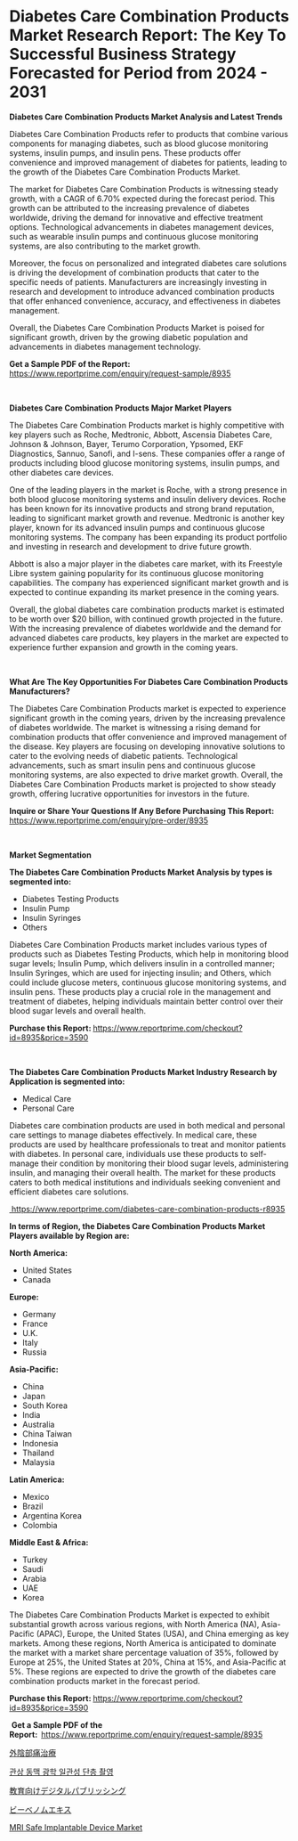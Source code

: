 <p><h1>Diabetes Care Combination Products Market Research Report: The Key To Successful Business Strategy Forecasted for Period from 2024 - 2031</h1></p><p><strong>Diabetes Care Combination Products Market Analysis and Latest Trends</strong></p>
<p><p>Diabetes Care Combination Products refer to products that combine various components for managing diabetes, such as blood glucose monitoring systems, insulin pumps, and insulin pens. These products offer convenience and improved management of diabetes for patients, leading to the growth of the Diabetes Care Combination Products Market.</p><p>The market for Diabetes Care Combination Products is witnessing steady growth, with a CAGR of 6.70% expected during the forecast period. This growth can be attributed to the increasing prevalence of diabetes worldwide, driving the demand for innovative and effective treatment options. Technological advancements in diabetes management devices, such as wearable insulin pumps and continuous glucose monitoring systems, are also contributing to the market growth.</p><p>Moreover, the focus on personalized and integrated diabetes care solutions is driving the development of combination products that cater to the specific needs of patients. Manufacturers are increasingly investing in research and development to introduce advanced combination products that offer enhanced convenience, accuracy, and effectiveness in diabetes management.</p><p>Overall, the Diabetes Care Combination Products Market is poised for significant growth, driven by the growing diabetic population and advancements in diabetes management technology.</p></p>
<p><strong>Get a Sample PDF of the Report:&nbsp;</strong> <a href="https://www.reportprime.com/enquiry/request-sample/8935">https://www.reportprime.com/enquiry/request-sample/8935</a></p>
<p>&nbsp;</p>
<p><strong>Diabetes Care Combination Products Major Market Players</strong></p>
<p><p>The Diabetes Care Combination Products market is highly competitive with key players such as Roche, Medtronic, Abbott, Ascensia Diabetes Care, Johnson & Johnson, Bayer, Terumo Corporation, Ypsomed, EKF Diagnostics, Sannuo, Sanofi, and I-sens. These companies offer a range of products including blood glucose monitoring systems, insulin pumps, and other diabetes care devices. </p><p>One of the leading players in the market is Roche, with a strong presence in both blood glucose monitoring systems and insulin delivery devices. Roche has been known for its innovative products and strong brand reputation, leading to significant market growth and revenue. Medtronic is another key player, known for its advanced insulin pumps and continuous glucose monitoring systems. The company has been expanding its product portfolio and investing in research and development to drive future growth.</p><p>Abbott is also a major player in the diabetes care market, with its Freestyle Libre system gaining popularity for its continuous glucose monitoring capabilities. The company has experienced significant market growth and is expected to continue expanding its market presence in the coming years. </p><p>Overall, the global diabetes care combination products market is estimated to be worth over $20 billion, with continued growth projected in the future. With the increasing prevalence of diabetes worldwide and the demand for advanced diabetes care products, key players in the market are expected to experience further expansion and growth in the coming years.</p></p>
<p>&nbsp;</p>
<p><strong>What Are The Key Opportunities For Diabetes Care Combination Products Manufacturers?</strong></p>
<p><p>The Diabetes Care Combination Products market is expected to experience significant growth in the coming years, driven by the increasing prevalence of diabetes worldwide. The market is witnessing a rising demand for combination products that offer convenience and improved management of the disease. Key players are focusing on developing innovative solutions to cater to the evolving needs of diabetic patients. Technological advancements, such as smart insulin pens and continuous glucose monitoring systems, are also expected to drive market growth. Overall, the Diabetes Care Combination Products market is projected to show steady growth, offering lucrative opportunities for investors in the future.</p></p>
<p><strong>Inquire or Share Your Questions If Any Before Purchasing This Report:</strong> <a href="https://www.reportprime.com/enquiry/pre-order/8935">https://www.reportprime.com/enquiry/pre-order/8935</a></p>
<p>&nbsp;</p>
<p><strong>Market Segmentation</strong></p>
<p><strong>The Diabetes Care Combination Products Market Analysis by types is segmented into:</strong></p>
<p><ul><li>Diabetes Testing Products</li><li>Insulin Pump</li><li>Insulin Syringes</li><li>Others</li></ul></p>
<p><p>Diabetes Care Combination Products market includes various types of products such as Diabetes Testing Products, which help in monitoring blood sugar levels; Insulin Pump, which delivers insulin in a controlled manner; Insulin Syringes, which are used for injecting insulin; and Others, which could include glucose meters, continuous glucose monitoring systems, and insulin pens. These products play a crucial role in the management and treatment of diabetes, helping individuals maintain better control over their blood sugar levels and overall health.</p></p>
<p><strong>Purchase this Report:&nbsp;</strong><a href="https://www.reportprime.com/checkout?id=8935&price=3590">https://www.reportprime.com/checkout?id=8935&price=3590</a></p>
<p>&nbsp;</p>
<p><strong>The Diabetes Care Combination Products Market Industry Research by Application is segmented into:</strong></p>
<p><ul><li>Medical Care</li><li>Personal Care</li></ul></p>
<p><p>Diabetes care combination products are used in both medical and personal care settings to manage diabetes effectively. In medical care, these products are used by healthcare professionals to treat and monitor patients with diabetes. In personal care, individuals use these products to self-manage their condition by monitoring their blood sugar levels, administering insulin, and managing their overall health. The market for these products caters to both medical institutions and individuals seeking convenient and efficient diabetes care solutions.</p></p>
<p><a href="https://www.reportprime.com/diabetes-care-combination-products-r8935">&nbsp;https://www.reportprime.com/diabetes-care-combination-products-r8935</a></p>
<p><strong>In terms of Region, the Diabetes Care Combination Products Market Players available by Region are:</strong></p>
<p>
    <p> <strong> North America: </strong>
        <ul>
            <li>United States</li>
            <li>Canada</li>
        </ul>
        </p> 
    <p> <strong> Europe: </strong>
        <ul>
            <li>Germany</li>
            <li>France</li>
            <li>U.K.</li>
            <li>Italy</li>
            <li>Russia</li>
        </ul>
        </p> 
    <p> <strong> Asia-Pacific: </strong>
        <ul>
            <li>China</li>
            <li>Japan</li>
            <li>South Korea</li>
            <li>India</li>
            <li>Australia</li>
            <li>China Taiwan</li>
            <li>Indonesia</li>
            <li>Thailand</li>
            <li>Malaysia</li>
        </ul>
        </p> 
    <p> <strong> Latin America: </strong>
        <ul>
            <li>Mexico</li>
            <li>Brazil</li>
            <li>Argentina Korea</li>
            <li>Colombia</li>
        </ul>
        </p> 
    <p> <strong> Middle East & Africa: </strong>
        <ul>
            <li>Turkey</li>
            <li>Saudi</li>
            <li>Arabia</li>
            <li>UAE</li>
            <li>Korea</li>
        </ul>
    </p>
    </p>
<p><p>The Diabetes Care Combination Products Market is expected to exhibit substantial growth across various regions, with North America (NA), Asia-Pacific (APAC), Europe, the United States (USA), and China emerging as key markets. Among these regions, North America is anticipated to dominate the market with a market share percentage valuation of 35%, followed by Europe at 25%, the United States at 20%, China at 15%, and Asia-Pacific at 5%. These regions are expected to drive the growth of the diabetes care combination products market in the forecast period.</p></p>
<p><strong>Purchase this Report: </strong><a href="https://www.reportprime.com/checkout?id=8935&price=3590">https://www.reportprime.com/checkout?id=8935&price=3590</a></p>
<p>&nbsp;<strong>Get a Sample PDF of the Report:&nbsp;&nbsp;</strong><a href="https://www.reportprime.com/enquiry/request-sample/8935">https://www.reportprime.com/enquiry/request-sample/8935</a></p>
<p><strong></strong></p>
<p><p><a href="https://medium.com/@diegomoen2016/%E3%83%B4%E3%83%AB%E3%83%B4%E3%82%A9%E3%83%87%E3%82%A3%E3%83%8B%E3%82%A2%E6%B2%BB%E7%99%82%E5%B8%82%E5%A0%B4%E3%81%AE%E8%A6%8B%E9%80%9A%E3%81%97-%E5%B8%82%E5%A0%B4%E5%8B%95%E5%90%91-%E6%88%90%E9%95%B7-2024%E5%B9%B4%E3%81%8B%E3%82%892031%E5%B9%B4%E3%81%BE%E3%81%A7%E3%81%AE%E4%BA%88%E6%B8%AC-1c01081dc044">外陰部痛治療</a></p><p><a href="https://medium.com/@bricebeahan2023/%EA%B4%80%EC%83%81%EB%8F%99%EB%A7%A5-%EA%B4%91%EA%B0%84%EC%84%AD-%EB%8B%A8%EC%B8%B5%EC%B4%AC%EC%98%81-%EC%8B%9C%EC%9E%A5-%EA%B7%9C%EB%AA%A8-%EC%8B%9C%EC%9E%A5-%EC%A0%84%EB%A7%9D-%EB%B0%8F-%EC%8B%9C%EC%9E%A5-%EC%98%88%EC%B8%A1-2024%EB%85%84%EB%B6%80%ED%84%B0-2031%EB%85%84%EA%B9%8C%EC%A7%80-abbb6f9fa4f8">관상 동맥 광학 일관성 단층 촬영</a></p><p><a href="https://medium.com/@wilmerwalsh1/%E6%95%99%E8%82%B2%E5%B8%82%E5%A0%B4%E3%83%A1%E3%83%88%E3%83%AA%E3%82%AF%E3%82%B9%E3%81%AE%E3%83%87%E3%82%B8%E3%82%BF%E3%83%AB%E5%87%BA%E7%89%88%E3%81%AE%E8%A7%A3%E8%AA%AD-%E5%B8%82%E5%A0%B4%E3%82%B7%E3%82%A7%E3%82%A2-%E3%83%88%E3%83%AC%E3%83%B3%E3%83%89-%E3%81%8A%E3%82%88%E3%81%B3%E6%88%90%E9%95%B7%E3%83%91%E3%82%BF%E3%83%BC%E3%83%B3-f316346b5355">教育向けデジタルパブリッシング</a></p><p><a href="https://github.com/Sophiaard2003/Market-Research-Report-List-1/blob/main/614864823245.md">ビーベノムエキス</a></p><p><a href="https://github.com/brenzgnarento/Market-Research-Report-List-2/blob/main/mri-safe-implantable-device-market.md">MRI Safe Implantable Device Market</a></p></p>